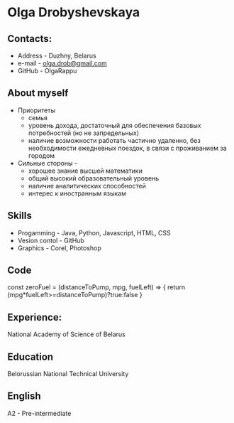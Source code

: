 # 	Olga Drobyshevskaya
## Contacts: 
  * Address - Duzhny, Belarus
  * e-mail - olga.drob@gmail.com
  * GitHub - OlgaRappu
## About myself

  * Приоритеты
      * семья 
      * уровень дохода, достаточный для обеспечения базовых потребностей (но не запредельных) 
      * наличие возможности работать частично удаленно, без необходимости ежедневных поездок, в связи с проживанием за городом
  * Сильные стороны -  
      * хорошее знание высшей математики
      * общий высокий образовательный уровень
      * наличие аналитических способностей
      * интерес к иностранным языкам
## Skills
  * Progamming - Java, Python, Javascript, HTML, CSS
  * Vesion contol - GitHub
  * Graphics - Corel, Photoshop
## Code
const zeroFuel = (distanceToPump, mpg, fuelLeft) => {
 return  (mpg*fuelLeft>=distanceToPump)?true:false
}
## Experience: 
National Academy of Science of Belarus
## Education 
Belorussian National Technical University
## English 
A2 - Pre-intermediate 
